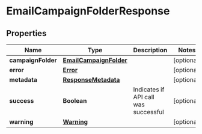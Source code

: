 
# EmailCampaignFolderResponse

## Properties
Name | Type | Description | Notes
------------ | ------------- | ------------- | -------------
**campaignFolder** | [**EmailCampaignFolder**](EmailCampaignFolder.md) |  |  [optional]
**error** | [**Error**](Error.md) |  |  [optional]
**metadata** | [**ResponseMetadata**](ResponseMetadata.md) |  |  [optional]
**success** | **Boolean** | Indicates if API call was successful |  [optional]
**warning** | [**Warning**](Warning.md) |  |  [optional]



